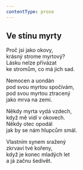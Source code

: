 ```yaml
---
contentType: prose
---
```


## Ve stínu myrty

Proč jsi jako okovy,  
krásný strome myrtový?  
Lásku nelze přivázat  
ke stromům, co má jich sad.

Nemocen a uondán  
pod svou myrtou spočívám,  
pod svou myrtou ztracený  
jako mrva na zemi.

Někdy myrta vydá vzdech,  
když mě vidí v okovech.  
Někdy otec opodál  
jak by se nám hlupcům smál.

Vlastním synem sražený  
zkrvaví tvé kořeny,  
když je konec mladých let  
a já začnu šedivět.

